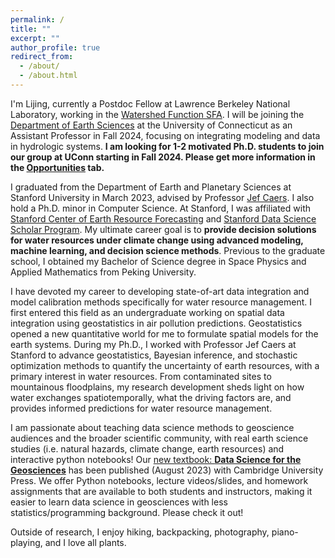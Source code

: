```yaml
---
permalink: /
title: ""
excerpt: ""
author_profile: true
redirect_from: 
  - /about/
  - /about.html
---
```


I'm Lijing, currently a Postdoc Fellow at Lawrence Berkeley National Laboratory, working in the [Watershed Function SFA](https://watershed.lbl.gov/). I will be joining the [Department of Earth Sciences](https://earthsciences.uconn.edu/) at the University of Connecticut as an Assistant Professor in Fall 2024, focusing on integrating modeling and data in hydrologic systems. **I am looking for 1-2 motivated Ph.D. students to join our group at UConn starting in Fall 2024. Please get more information in the [Opportunities](https://lijingwang.github.io/opportunities/) tab.**

I graduated from the Department of Earth and Planetary Sciences at Stanford University in March 2023, advised by Professor [Jef Caers](https://profiles.stanford.edu/jef-caers?tab=bio). I also hold a Ph.D. minor in Computer Science. At Stanford, I was affiliated with [Stanford Center of Earth Resource Forecasting](https://scerf.stanford.edu/) and [Stanford Data Science Scholar Program](https://datascience.stanford.edu/programs/stanford-data-science-scholars-program). My ultimate career goal is to **provide decision solutions for water resources under climate change using advanced modeling, machine learning, and decision science methods**. Previous to the graduate school, I obtained my Bachelor of Science degree in Space Physics and Applied Mathematics from Peking University. 

I have devoted my career to developing state-of-art data integration and model calibration methods specifically for water resource management. I first entered this field as an undergraduate working on spatial data integration using geostatistics in air pollution predictions. Geostatistics opened a new quantitative world for me to formulate spatial models for the earth systems. During my Ph.D., I worked with Professor Jef Caers at Stanford to advance geostatistics, Bayesian inference, and stochastic optimization methods to quantify the uncertainty of earth resources, with a primary interest in water resources. From contaminated sites to mountainous floodplains, my research development sheds light on how water exchanges spatiotemporally, what the driving factors are, and provides informed predictions for water resource management. 

I am passionate about teaching data science methods to geoscience audiences and the broader scientific community, with real earth science studies (i.e. natural hazards, climate change, earth resources) and interactive python notebooks! Our [new textbook: **Data Science for the Geosciences**](https://www.cambridge.org/highereducation/books/data-science-for-the-geosciences/64E10197819920B0B5F36472B3B872C4?utm_campaign=shareaholic&utm_medium=copy_link&utm_source=bookmark) has been published (August 2023) with Cambridge University Press. We offer Python notebooks, lecture videos/slides, and homework assignments that are available to both students and instructors, making it easier to learn data science in geosciences with less statistics/programming background. Please check it out! 

Outside of research, I enjoy hiking, backpacking, photography, piano-playing, and I love all plants. 